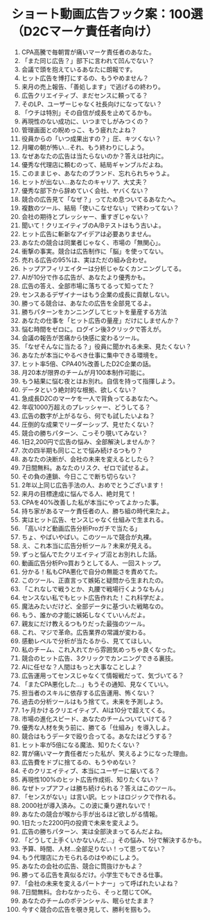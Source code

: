 # ショート動画広告フック案：100選（D2Cマーケ責任者向け）

1. CPA高騰で毎朝胃が痛いマーケ責任者のあなた。
2. 「また同じ広告？」部下に言われて凹んでない？
3. 会議で頭を抱えているあなたに朗報です。
4. ヒット広告を博打にするの、もうやめません？
5. 来月の売上報告、「善処します」で逃げるの終わり。
6. 広告クリエイティブ、まだセンスに頼ってる？
7. そのLP、ユーザーじゃなく社長向けになってない？
8. 「ウチは特別」その自信が成長を止めてるかも。
9. 再現性のない成功に、いつまでしがみつくの？
10. 管理画面との睨めっこ、もう疲れたよね？
11. 役員からの「いつ成果出すの？」圧、キツくない？
12. 月曜の朝が怖い…それ、もう終わりにしよう。
13. なぜあなたの広告は当たらないのか？答えは社内に。
14. 優秀な代理店に頼むのって、結局ギャンブルだよね。
15. このままじゃ、あなたのブランド、忘れられちゃうよ。
16. ヒットが出ない…あなたのキャリア、大丈夫？
17. 優秀な部下から辞めていく会社、ヤバくない？
18. 競合の広告見て「なぜ？」ってため息ついてるあなたへ。
19. 複数のツール、結局「使いこなせない」で終わってない？
20. 会社の期待とプレッシャー、重すぎじゃない？
21. 聞いて！クリエイティブのA/Bテストはもう古いよ。
22. ヒット広告に斬新なアイデアは必要ありません。
23. あなたの競合は同業者じゃなく、市場の「無関心」。
24. 衝撃の事実。競合は広告制作に「脳」を使ってない。
25. 売れる広告の95%は、実はただの組み合わせ。
26. トップアフィリエイターは分析じゃなくカンニングしてる。
27. AIが10分で作る広告が、あなたより優秀かも。
28. 広告の答え、全部市場に落ちてるって知ってた？
29. センスあるデザイナーはもう企業の成長に貢献しない。
30. 勝ってる競合は、あなたの広告を全部見てるよ。
31. 勝ちパターンをカンニングしてヒットを量産する方法
32. あなたの仕事を「ヒット広告の量産」だけにしませんか？
33. 悩む時間をゼロに。ログイン後3クリックで答えが。
34. 会議の報告が苦痛から快感に変わるツール。
35. 「なぜそんなに当たる？」役員に聞かれる未来、見たくない？
36. あなたが本当にやるべき仕事に集中できる環境を。
37. ヒット率5倍、CPA40%改善したD2C企業の話。
38. 月20本が限界のチームが月100本制作可能に。
39. もう結果に悩む夜とはお別れ。自信を持って指揮しよう。
40. データという絶対的な根拠、欲しくない？
41. 急成長D2Cのマーケを一人で背負ってるあなたへ。
42. 年収1000万超えのプレッシャー、どうしてる？
43. 広告の数字が上がるなら、何でも試したいよね？
44. 圧倒的な成果でリーダーシップ、見せたくない？
45. 競合の勝ちパターン、こっそり覗いてみない？
46. 1日2,200円で広告の悩み、全部解決しませんか？
47. 次の四半期も同じことで悩み続けるつもり？
48. あなたの決断が、会社の未来を変えるとしたら？
49. 7日間無料。あなたのリスク、ゼロで試せるよ。
50. その負の連鎖、今日ここで断ち切らない？
51. 2年以上同じ広告手法の人、おめでとうございます！
52. 来月の目標達成に悩んでる人、絶対見て！
53. CPAを40%改善した私が本当にやってよかった事。
54. 持ち家があるマーケ責任者の人、勝ち組の時代来たよ。
55. 実はヒット広告、センスじゃなく仕組みで生まれる。
56. 「高いけど動画広告分析Proガチで当たる」
57. ちょ、やばいやばい。このツールで競合が丸裸。
58. え、これ本当に広告分析ツール？未来が見える。
59. ずっと悩んでたクリエイティブ沼とお別れした話。
60. 動画広告分析Pro買おうとしてる人、一回ストップ。
61. 分かる！私もCPA悪化で自分の無能さを責めてた。
62. このツール、正直言って嫉妬と疑問から生まれたの。
63. 「これなしで戦うとか、丸腰で戦場行くようなもん」
64. センスない私でもヒット広告作れた！これ科学だよ。
65. 魔法みたいだけど、全部データに基づいた戦略なの。
66. もう、誰かの才能に嫉妬しなくていいんだよ。
67. 親友にだけ教えるつもりだった最強のツール。
68. これ、マジで革命。広告業界の常識が変わる。
69. 感動レベルで分析が当たるから、見ててほしい。
70. 私のチーム、これ入れてから雰囲気めっちゃ良くなった。
71. 競合のヒット広告、3クリックでカンニングできる裏技。
72. AIに任せな？人間はもっと大事なことしよ？
73. 広告運用ってセンスじゃなくて情報戦だって、気づいてる？
74. 「またCPA悪化した…」もうその通知、見なくていい。
75. 担当者のスキルに依存する広告運用、怖くない？
76. 過去の分析ツールはもう捨てて。未来を予測しよう。
77. 1ヶ月かけるクリエイティブ、AIは10分で超えてくる。
78. 市場の進化スピード、あなたのチームついていけてる？
79. 優秀な人材を失う前に、勝てる「仕組み」を導入しよ。
80. 競合はもうデータで殴り合ってる。あなたはどうする？
81. ヒット率が5倍になる魔法、知りたくない？
82. 胃が痛いマーケ責任者だった私が、笑えるようになった理由。
83. 広告費をドブに捨てるの、もうやめない？
84. そのクリエイティブ、本当にユーザーに届いてる？
85. 再現性100%のヒット広告作成術、知りたくない？
86. なぜトップアフィは勝ち続けられる？答えはこのツール。
87. 「センスがない」は言い訳。ヒットはロジックで作れる。
88. 2000社が導入済み。この波に乗り遅れないで！
89. あなたの競合が喉から手が出るほど欲しがる情報。
90. 1日たった2200円の投資で未来を変えよう。
91. 広告の勝ちパターン、実は全部決まってるんだよね。
92. 「どうして上手くいかないんだ…」その悩み、1分で解決するかも。
93. 予算、時間、人材…全部足りない！って思ってない？
94. もう代理店にカモられるのはやめにしよう。
95. あなたの会社の広告、競合に筒抜けかもよ？
96. 勝ってる広告を真似るだけ。小学生でもできる仕事。
97. 「会社の未来を変えるパートナー」って呼ばれたいよね？
98. 7日間無料。合わなかったら、そっと閉じてOK。
99. あなたのチームのポテンシャル、眠らせたまま？
100. 今すぐ競合の広告を覗き見して、勝利を掴もう。
